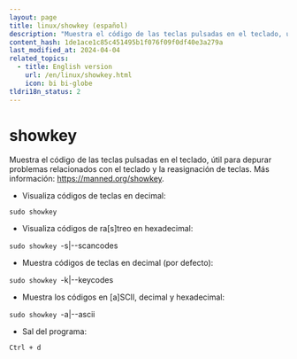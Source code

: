 ```yaml
---
layout: page
title: linux/showkey (español)
description: "Muestra el código de las teclas pulsadas en el teclado, útil para depurar problemas relacionados con el teclado y la reasignación de teclas."
content_hash: 1de1ace1c85c451495b1f076f09f0df40e3a279a
last_modified_at: 2024-04-04
related_topics:
  - title: English version
    url: /en/linux/showkey.html
    icon: bi bi-globe
tldri18n_status: 2
---
```

# showkey

Muestra el código de las teclas pulsadas en el teclado, útil para depurar problemas relacionados con el teclado y la reasignación de teclas.
Más información: <https://manned.org/showkey>.

- Visualiza códigos de teclas en decimal:

`sudo showkey`

- Visualiza códigos de ra[s]treo en hexadecimal:

`sudo showkey `<span class="tldr-var badge badge-pill bg-dark-lm bg-white-dm text-white-lm text-dark-dm font-weight-bold">-s|--scancodes</span>

- Muestra códigos de teclas en decimal (por defecto):

`sudo showkey `<span class="tldr-var badge badge-pill bg-dark-lm bg-white-dm text-white-lm text-dark-dm font-weight-bold">-k|--keycodes</span>

- Muestra los códigos en [a]SCII, decimal y hexadecimal:

`sudo showkey `<span class="tldr-var badge badge-pill bg-dark-lm bg-white-dm text-white-lm text-dark-dm font-weight-bold">-a|--ascii</span>

- Sal del programa:

`Ctrl + d`
